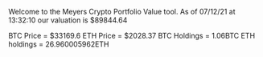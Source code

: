 Welcome to the Meyers Crypto Portfolio Value tool. 
As of 07/12/21 at 13:32:10 our valuation is $89844.64 

BTC Price = $33169.6
 ETH Price = $2028.37
BTC Holdings = 1.06BTC
 ETH holdings = 26.960005962ETH 
